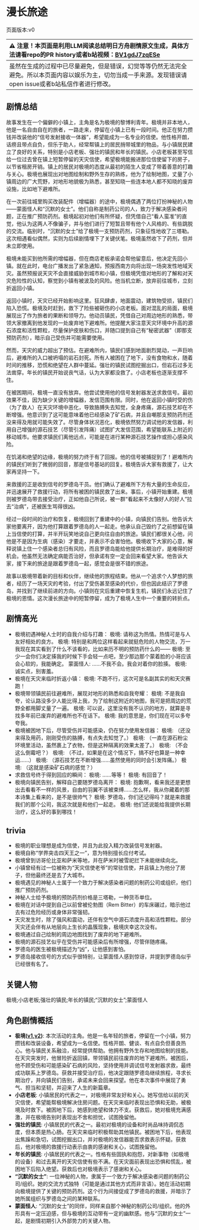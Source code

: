 # 漫长旅途
页面版本:v0
 

| :warning: 注意！本页面是利用LLM阅读总结明日方舟剧情原文生成，具体方法请看repo的PR history或者b站视频：[BV1gdJ7zqESe](https://www.bilibili.com/video/BV1gdJ7zqESe/)         |
|:----------------------------|
| 虽然在生成的过程中已尽量避免，但是错误，幻觉等等仍然无法完全避免。所以本页面内容以娱乐为主，切勿当成一手来源。发现错误请open issue或者b站私信作者进行修改。|



## 剧情总结
故事发生在一个偏僻的小镇上，主角是名为极境的黎博利青年。极境并非本地人，他是一名自由自在的旅者，一路走来，停留在小镇上已有一段时间。他正在努力攒钱并改装他的“信号发射接收一体器”，希望能成为一名专业的信使。他性格开朗，话痨且带点自负，但乐于助人，经常帮镇上的居民捎带城里的物品，与小镇居民建立了良好的关系，特别是小店老板、强壮的镇民和年长的镇民。小店老板甚至写信给一位过去曾在镇上短暂停留的天灾信使，希望极境能搬进那位信使留下的房子，以节省租房开销。镇上的居民对极境的态度从最初的陌生人变成了带着善意的打趣与关心。极境也展现出对地图绘制和野外生存的熟练，他为了绘制地图，丈量了小镇周边的广大荒野，对地形地貌极为熟悉，甚至知晓一些连本地人都不知晓的废弃设施，比如地下避难所。

在一次前往城里购买改装配件（增幅器）的途中，极境偶遇了两位打扮神秘的人物——蒙面怪人和“沉默的女士”。他们自称是制药公司的人，致力于解决感染者问题，正在推广预防药剂。极境起初对他们有所怀疑，但凭借自己“看人蛮准”的直觉，他认为这两人不像骗子，并与他们进行了短暂且带有他个人风格的、有些跳脱的交流。临别时，“沉默的女士”给了极境一支预防药剂，只象征性地收了三塔勒。这次相遇看似偶然，实则为后续剧情埋下了关键伏笔。极境虽然收下了药剂，但并未立即使用。

极境未能买到他所需的增幅器，但在商店老板承诺会帮他留意后，他决定先回小镇。就在此时，电台广播发出了紧急通知，预报西南方向将出现一场突发性地域天灾。虽然预报说天灾不会直接威胁到城市和小镇，但极境凭借对地形的了解和对天灾危险性的认知，察觉到小镇有被波及的风险。他当机立断，放弃前往城市，立刻折返回小镇。

返回小镇时，天灾已经开始影响这里。狂风肆虐，地面震动，建筑物受损，镇民们陷入恐慌。极境及时赶到，救下了险些被砸伤的小店老板。面对混乱的局面，极境展现出了作为旅者的果断和领导力。他动员镇民，凭借自己对周边地形的熟悉，带领大家撤离到他发现的一处废弃地下避难所。他提醒大家注意天灾环境中升高的源石浓度和活性颗粒，尽量保护皮肤和伤口，并随口提到自己有“秘密武器”（即那支预防药剂），暗示自己受伤并可能需要使用。

然而，天灾的威力超出了预估。在避难所内，镇民们感到地面剧烈晃动，一声巨响后，避难所的入口被坍塌的岩石封死。所有人被困在了地下，没有食物和水，随着时间的推移，恐慌和绝望在人群中蔓延。强壮的镇民试图挖掘出口，但岩石过多无法凿穿。年长的镇民开始说丧气话，认为大家都没救了。小店老板也逐渐支撑不住。

在被困期间，极境一直没有放弃。他尝试使用他的信号发射器发送求救信号。最初效果不佳，因为缺少关键的增幅器，发信范围有限。同时，他在返回小镇时受的伤（为了救人）在天灾环境中恶化，导致胳膊失去知觉，全身疼痛，源石技艺却在不断增强。他意识到了这可能意味着他已经感染了矿石病，并且自嘲那支预防药剂还没来得及用就可能失效了。尽管身体状况恶化，极境依然努力调试他的发信器，利用自己增强的源石技艺（尽管引发阵痛）试图扩大发信范围，希望能联系上附近的移动城市。他要求镇民们离他远点，可能是在进行某种源石技艺操作或担心感染风险。

在饥渴和绝望的边缘，极境的努力终于有了回报。他的信号被捕捉到了！避难所内的镇民们听到了微弱的回音，那是信号基站的回复。极境告诉大家有救援了，让大家再坚持一下。

来救援的正是收到信号的罗德岛干员。他们确认了避难所下方有大量的生命反应，并迅速展开了救援行动，将所有被困的镇民救了出来。事后，小镇开始重建。极境则被罗德岛带去接受治疗，正如他自己所说，被一群“看起来不太像好人的好人”拉去“治病”，还被医生骂得很凶。

经过一段时间的治疗和恢复，极境回到了重建中的小镇，向镇民们告别。他告诉大家他要离开，因为他打算跟着罗德岛的人一起走。他承认自己毁约了之前想留在镇上当信使的打算，并半开玩笑地说自己更向往自由的旅途。镇民们都很关心他，问他是不是因为生病（感染）才要走，并表示不会害怕他。极境收下大家的心意，解释说镇上住一个感染者总归有风险，而且罗德岛能给他提供长期治疗，是难得的好机会。他虽然无法确定病能否治好，但承诺有空一定会回来看望大家。他告诉大家，接下来的旅途是跟着罗德岛一起，感觉会是很不错的旅途。

故事以极境带着新的目标和伙伴，继续他的旅程结束。他从一个追求个人梦想的旅者，经历了一场天灾的考验，付出了受伤甚至感染的代价，但也因此结识了罗德岛，并找到了继续前进的方向。小镇则在灾后重建中恢复生机，镇民们永远记住了极境的恩情。这次漫长旅途中的短暂停留，成为了极境人生中一个重要的转折点。
## 剧情高光
*   极境初遇神秘人士时的自我介绍与打趣：
    极境: 请称这为热情。热情可是与人友好相处的良方。
    极境: 特别是和两位这样看起来就挺危险的人物交流，万一我现在其实看到了什么不该看的，比如来历不明的预防药什么的——
    极境: 至少一会你们决定揍我的时候下手会轻一点吧，至少那边那个蒙着脸的小哥应该会心软的，我能确定。
    蒙面怪人: ......不我不会。我会对着你的脸揍。
    极境: 诚实点，别害羞。
*   极境在天灾来临时折返小镇：
    极境: 不跑不行，这次可是名副其实的和天灾赛跑！
*   极境带领镇民前往避难所，展现对地形的熟悉和自我夸耀：
    极境: 不是我自夸，论认路没多少人能比得上我，为了绘制这附近的地图，我可是把周边的荒野全都用脚丈量了一遍。
    极境: 可以说，这里没有我不认识的地方，就算是寻找多年前已废弃的避难所也不在话下。
    极境: 我的意思是，你们现在可以多夸夸我。
*   极境被困地下后，尽管受伤并可能感染，仍在努力使用发信器：
    极境: （还没来得及用药，刚刚受伤的胳膊，有点失去知觉了。）
    极境: （一直在源石粉尘环境里活动，虽然裹上了衣物，但是这种隔离的效果太差了。）
    极境: （不会这么倒霉吧？）
    极境: （不过，如果是在这个情况下，搞不好也算是一种幸运......）
    极境: （源石技艺在不断增强......虽然使用的同时会引发阵痛。）
    极境: （这就是感染矿石病的感觉？）
*   求救信号终于得到回应的瞬间：
    极境: ......等等！
    极境: 有回音了！
*   极境向镇民告别，解释自己要随罗德岛离开：
    极境: 抱歉啊，看来我还是更想出去看看不一样的风景，自由的羽翼不该被束缚......怎么样，我从你藏着的那本诗集上看来的，是不是很帅气？
    极境: 罗德岛，你们还记得吗？就是来救援我们的那个公司，我这次就是和他们一起走。
    极境: 他们还说能给我提供长期治疗，这么好的事到哪找！
## trivia
*   极境的职业理想是成为信使，并且为此投入精力改装信号发射器。
*   极境自称“学界突击四天王之一”，意为特别擅长应付考试。
*   极境曾到访哥伦比亚和萨米等地，并在萨米时被雪祀拦下未能继续向北。
*   小镇曾经有过一位被称为“天灾信使老爷”的常驻信使，并且镇上为他分了房子，但他最终还是去了大城市。
*   极境遇见的神秘人士属于一个致力于解决感染者问题的制药公司或组织，他们推广预防药剂。
*   神秘人士给予极境的预防药剂价格是三塔勒，一种货币单位。
*   极境在对话中提到自己以前曾被伦勃图（Rem Bitter）的车床碾过，暗示他过去有过危险经历或身体非常强韧。
*   天灾发生时，除了强风和震动，还伴有空气中源石浓度升高和活性颗粒。部分天灾还会伴有从地层向上生长的晶簇现象，极境庆幸这次没有。
*   极境通过自己绘制的周边地图找到了废弃的地下避难所。
*   极境的源石技艺似乎在受伤并可能感染后有所增强，尽管伴随疼痛。
*   罗德岛的医生被极境描述为“凶”，让他感到害怕。
*   罗德岛接收信号的方式似乎很特别，让蒙面怪人感到惊讶，并提到罗德岛似乎已经很有名了。
## 关键人物
极境;小店老板;强壮的镇民;年长的镇民;“沉默的女士”;蒙面怪人
## 角色剧情概括
-   **极境([v1](../chars/char_401_elysm.md),[v2](../char_v3/char_401_elysm.md))**: 本次活动的主角。他是一名年轻的旅者，停留在一个小镇，努力攒钱和改装设备，希望成为一名信使。性格开朗、健谈、有点自负但善良热心。他与镇民关系融洽，经常提供帮助。他拥有野外生存和地图绘制的技能。在天灾突发时，他冒险折返回镇，带领镇民前往废弃的地下避难所。被困后，他不顾受伤和可能感染矿石病的风险，坚持使用并调试信号发射器求救，最终成功联系上罗德岛。获救并接受治疗后，他决定跟随罗德岛继续旅程，寻求长期治疗，并向镇民们告别，承诺未来会回来探望。他在本次事件中展现了勇气、担当和坚韧，并迎来了人生的新篇章。
-   **小店老板**: 小镇居民的代表之一，对极境非常友好和关心。她写信给以前的天灾信使，希望能帮极境解决住房问题。在天灾来临时表现出恐惧和无助，被极境及时救下。被困地下后，她感到绝望和体力不支。获救后，她对极境充满感激，并在极境告别时表现出不舍和担忧，试图挽留他。
-   **强壮的镇民**: 小镇居民的代表之一。最初对极境的设备和时尚品味持调侃态度，但本质是热心肠。在天灾来临时积极帮助其他镇民。被困地下后，他表现出焦躁和急切，试图挖掘出口，并对极境的发信器能否求救表示怀疑。获救后，他对极境的救援行动表示由衷的感谢和关心，试图挽留他。
-   **年长的镇民**: 小镇居民的代表之一。性格有些固执和抱怨，对新事物（如极境的设备）和过去离开的天灾信使有些不满。在天灾面前表现出恐惧和慌乱，被困地下后陷入绝望。获救后也对极境表示了感谢和关心。
-   **“沉默的女士”**: 一位神秘的人物，隶属于一个致力于解决感染者问题的制药公司/组织。她的交流方式独特（可能是通过其他方式而非言语）。她在活动初期向极境提供了关键的预防药剂。这个行为间接促成了罗德岛的救援，并暗示了她所属组织与罗德岛之间的某种联系。
-   **蒙面怪人**: “沉默的女士”的同伴，同样来自那个神秘的制药公司/组织。他的外形具有一定压迫感，但与极境的互动带有一定的幽默感。他与“沉默的女士”一起，是剧情初期引入外部势力的关键人物。